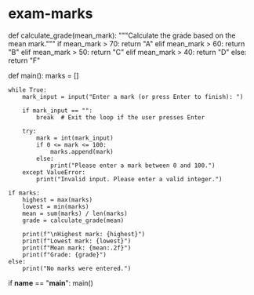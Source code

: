 # exam-marks
def calculate_grade(mean_mark):
    """Calculate the grade based on the mean mark."""
    if mean_mark > 70:
        return "A"
    elif mean_mark > 60:
        return "B"
    elif mean_mark > 50:
        return "C"
    elif mean_mark > 40:
        return "D"
    else:
        return "F"

def main():
    marks = []
    
    while True:
        mark_input = input("Enter a mark (or press Enter to finish): ")
        
        if mark_input == "":
            break  # Exit the loop if the user presses Enter
        
        try:
            mark = int(mark_input)
            if 0 <= mark <= 100:
                marks.append(mark)
            else:
                print("Please enter a mark between 0 and 100.")
        except ValueError:
            print("Invalid input. Please enter a valid integer.")
    
    if marks:
        highest = max(marks)
        lowest = min(marks)
        mean = sum(marks) / len(marks)
        grade = calculate_grade(mean)
        
        print(f"\nHighest mark: {highest}")
        print(f"Lowest mark: {lowest}")
        print(f"Mean mark: {mean:.2f}")
        print(f"Grade: {grade}")
    else:
        print("No marks were entered.")

if __name__ == "__main__":
    main()
